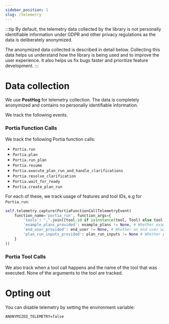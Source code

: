 ```yaml
---
sidebar_position: 1
slug: /telemetry
---
```


:::tip
By default, the telemetry data collected by the library is not personally identifiable information under GDPR and other privacy regulations as the data is deliberately anonymized.

The anonymized data collected is described in detail below. Collecting this data helps us understand how the library is being used and to improve the user experience. It also helps us fix bugs faster and prioritize feature development.
:::

# Data collection
We use **PostHog** for telemetry collection. The data is completely anonymized and contains no personally identifiable information.

We track the following events.

### Portia Function Calls
We track the following Portia function calls:
- `Portia.run`
- `Portia.plan`
- `Portia.run_plan`
- `Portia.resume`
- `Portia.execute_plan_run_and_handle_clarifications`
- `Portia.resolve_clarification`
- `Portia.wait_for_ready`
- `Portia.create_plan_run`

For each of these, we track usage of features and tool IDs, e.g for `Portia.run`:

```python skip=true skip_reason=not_expecting_code_to_be_run
self.telemetry.capture(PortiaFunctionCallTelemetryEvent(
    function_name='portia_run', function_args={
        'tools': ",".join([tool.id if isinstance(tool, Tool) else tool for tool in tools]) if tools else None,
        'example_plans_provided': example_plans != None, # Whether examples plan were provided.
        'end_user_provided': end_user != None, # Whether an end user was used.
        'plan_run_inputs_provided': plan_run_inputs != None # Whether plan inputs were used.
    }
))
```

### Portia Tool Calls
We also track when a tool call happens and the name of the tool that was executed. None of the arguments to the tool are tracked.

# Opting out
You can disable telemetry by setting the environment variable:

```.env
ANONYMIZED_TELEMETRY=false
```